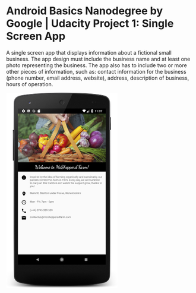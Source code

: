 # Android Basics Nanodegree by Google | Udacity Project 1: Single Screen App

A single screen app that displays information about a fictional small business. The app design must include the business name and at least one photo representing the business. The app also has to include two or more other pieces of information, such as: contact information for the business (phone number, email address, website), address, description of business, hours of operation.


<img src="https://raw.githubusercontent.com/angela-aciobanitei/android-first-farm/master/device-2018-10-25-first-farm-app.png" width="300"/>
